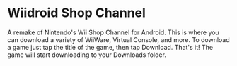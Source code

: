 # Wiidroid Shop Channel
A remake of Nintendo's Wii Shop Channel for Android.
This is where you can download a variety of WiiWare, Virtual Console, and more.
To download a game just tap the title of the game, then tap Download. That's it! The game will start downloading to your Downloads folder.
